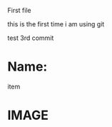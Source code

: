 First file

this is the first time i am using git

test 3rd commit
<h1>Name: </h1>
</h2> item </h2>

<h1> IMAGE </h1>

